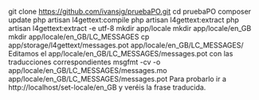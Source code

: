 git clone https://github.com/ivansjg/pruebaPO.git
cd pruebaPO
composer update
php artisan l4gettext:compile
php artisan l4gettext:extract
php artisan l4gettext:extract -e utf-8
mkdir app/locale
mkdir app/locale/en_GB
mkdir app/locale/en_GB/LC_MESSAGES
cp app/storage/l4gettext/messages.pot app/locale/en_GB/LC_MESSAGES/
Editamos el app/locale/en_GB/LC_MESSAGES/messages.pot con las traducciones correspondientes
msgfmt -cv -o app/locale/en_GB/LC_MESSAGES/messages.mo app/locale/en_GB/LC_MESSAGES/messages.pot
Para probarlo ir a http://localhost/set-locale/en_GB y veréis la frase traducida.